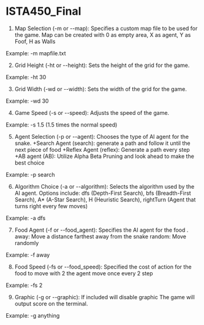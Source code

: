 # ISTA450_Final


1. Map Selection (-m or --map):
Specifies a custom map file to be used for the game.
Map can be created with 0 as empty area, X as agent, Y as Foof, H as Walls

Example: -m mapfile.txt

2. Grid Height (-ht or --height):
Sets the height of the grid for the game.

Example: -ht 30

3. Grid Width (-wd or --width):
Sets the width of the grid for the game.

Example: -wd 30

4. Game Speed (-s or --speed):
Adjusts the speed of the game.

Example: -s 1.5 (1.5 times the normal speed)

5. Agent Selection (-p or --agent):
Chooses the type of AI agent for the snake.
+Search Agent (search): generate a path and follow it until the next piece of food
+Reflex Agent (reflex): Generate a path every step
+AB agent (AB): Utilize Alpha Beta Pruning and look ahead to make the best choice

Example: -p search

6. Algorithm Choice (-a or --algorithm):
Selects the algorithm used by the AI agent.
Options include: dfs (Depth-First Search), bfs (Breadth-First Search), A* (A-Star Search), H (Heuristic Search), rightTurn (Agent that turns right every few moves)

Example: -a dfs

7. Food Agent (-f or --food_agent):
Specifies the AI agent for the food .
away: Move a distance farthest away from the snake
random: Move randomly

Example: -f away

8. Food Speed (-fs or --food_speed):
Specified the cost of action for the food to move
with 2 the agent move once every 2 step

Example: -fs 2

9. Graphic (-g or --graphic):
If included will disable graphic
The game will output score on the terminal.

Example: -g anything


